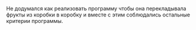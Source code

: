 Не додумался как реализовать программу чтобы она перекладывала фрукты из коробки в коробку и вместе с этим соблюдались остальные критерии программы.